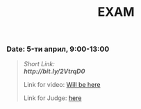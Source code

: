<h1 align="center"> EXAM</h1>
    <br>

<h3>Date: 5-ти април, 9:00-13:00</h3>

<blockquote>
    <p>
        <i>
            Short Link: <br> 
            <b>
                http://bit.ly/2VtrqD0
            </b> 
        </i>
    </p>
    <p>
        Link for video: 
        <a href="#">Will be here</a>
    </p>
        <p>
        Link for Judge: 
        <a href="#">here</a>
    </p>
</blockquote>
